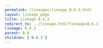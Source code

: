 ```yaml
---
permalink: /lineages/lineage_B.6.3.html
layout: lineage_page
title: Lineage B.6.3
redirect_to: ../lineage.html?lineage=B.6.3
lineage: B.6.3
parent: B.6
children: ['B.6.3']
---
```

